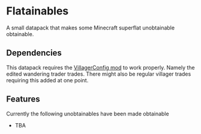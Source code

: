 # Flatainables
A small datapack that makes some Minecraft superflat unobtainable obtainable.

## Dependencies
This datapack requires the [VillagerConfig mod](https://modrinth.com/mod/villagerconfig) to work properly. Namely the edited wandering trader trades. There might also be regular villager trades requiring this added at one point.

## Features
Currently the following unobtainables have been made obtainable
- TBA